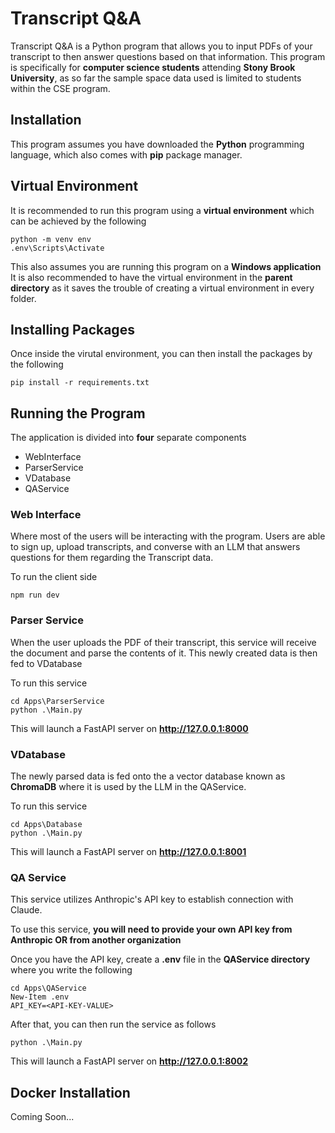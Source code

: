 # Transcript Q&A
Transcript Q&A is a Python program that allows you to input PDFs of your transcript to then answer questions based on that information. 
This program is specifically for __computer science students__ attending __Stony Brook University__, as so far the sample space data used is limited to students within the CSE program.


## Installation
This program assumes you have downloaded the __Python__ programming language, which also comes with __pip__ package manager.


## Virtual Environment
It is recommended to run this program using a __virtual environment__ which can be achieved by the following

```
python -m venv env 
.env\Scripts\Activate
```

This also assumes you are running this program on a __Windows application__ 
It is also recommended to have the virtual environment in the __parent directory__ as it saves the trouble of creating a virtual environment in every folder. 


## Installing Packages
Once inside the virutal environment, you can then install the packages by the following

```
pip install -r requirements.txt
```


## Running the Program
The application is divided into __four__ separate components
- WebInterface 
- ParserService
- VDatabase
- QAService


### Web Interface
Where most of the users will be interacting with the program. Users are able to sign up, upload transcripts, and converse with an LLM that answers questions for them regarding the Transcript data. 

To run the client side
```
npm run dev
```

### Parser Service
When the user uploads the PDF of their transcript, this service will receive the document and parse the contents of it. This newly created data is then fed to VDatabase

To run this service
```
cd Apps\ParserService
python .\Main.py 
```

This will launch a FastAPI server on __http://127.0.0.1:8000__


### VDatabase
The newly parsed data is fed onto the a vector database known as __ChromaDB__ where it is used by the LLM in the QAService. 

To run this service
```
cd Apps\Database
python .\Main.py 
```

This will launch a FastAPI server on __http://127.0.0.1:8001__

### QA Service
This service utilizes Anthropic's API key to establish connection with Claude. 

To use this service, __you will need to provide your own API key from Anthropic OR from another organization__ 

Once you have the API key, create a __.env__ file in the __QAService directory__ where you write the following

```
cd Apps\QAService
New-Item .env 
API_KEY=<API-KEY-VALUE>
```

After that, you can then run the service as follows

```
python .\Main.py
```

This will launch a FastAPI server on __http://127.0.0.1:8002__

## Docker Installation

Coming Soon...



